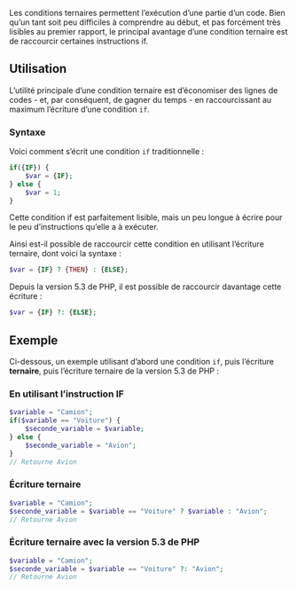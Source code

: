 Les conditions ternaires permettent l’exécution d’une partie d’un code. Bien qu’un tant soit peu difficiles à comprendre au début, et pas forcément très lisibles au premier rapport, le principal avantage d’une condition ternaire est de raccourcir certaines instructions if.

## Utilisation

L’utilité principale d’une condition ternaire est d’économiser des lignes de codes - et, par conséquent, de gagner du temps - en raccourcissant au maximum l’écriture d’une condition ```if```.

### Syntaxe

Voici comment s’écrit une condition ```if``` traditionnelle :

``` php
if({IF}) {
    $var = {IF};
} else {
    $var = 1;
}
```

Cette condition if est parfaitement lisible, mais un peu longue à écrire pour le peu d’instructions qu’elle a à exécuter.

Ainsi est-il possible de raccourcir cette condition en utilisant l’écriture ternaire, dont voici la syntaxe :

``` php
$var = {IF} ? {THEN} : {ELSE};
```

Depuis la version 5.3 de PHP, il est possible de raccourcir davantage cette écriture :

``` php
$var = {IF} ?: {ELSE};
```

## Exemple

Ci-dessous, un exemple utilisant d’abord une condition ```if```, puis l’écriture **ternaire**, puis l’écriture ternaire de la version 5.3 de PHP :

### En utilisant l’instruction IF

``` php
$variable = "Camion";
if($variable == "Voiture") {
    $seconde_variable = $variable;
} else {
    $seconde_variable = "Avion";
}
// Retourne Avion
```

### Écriture ternaire

``` php
$variable = "Camion";
$seconde_variable = $variable == "Voiture" ? $variable : "Avion";
// Retourne Avion
```

### Écriture ternaire avec la version 5.3 de PHP

``` php
$variable = "Camion";
$seconde_variable = $variable == "Voiture" ?: "Avion";
// Retourne Avion
```